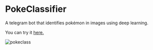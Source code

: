# PokeClassifier   


A telegram bot that identifies pokémon in images using deep learning.   

You can try it [here.](t.me/pokeclasssbot)


![pokeclass](https://user-images.githubusercontent.com/28630268/100831239-fc3c1980-342a-11eb-96d0-a629e2c97f98.png)
